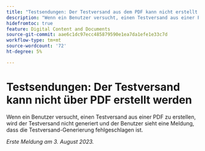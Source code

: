 ```yaml
---
title: "Testsendungen: Der Testversand aus dem PDF kann nicht erstellt werden"
description: "Wenn ein Benutzer versucht, einen Testversand aus einer PDF zu erstellen, wird der Testversand nicht generiert und der Benutzer sieht eine Meldung, dass die Testversand-Generierung fehlgeschlagen ist."
hidefromtoc: true
feature: Digital Content and Documents
source-git-commit: aae6c1dc97ecc485879590e1ea7da1efe1e33c7d
workflow-type: tm+mt
source-wordcount: '72'
ht-degree: 5%

---
```



# Testsendungen: Der Testversand kann nicht über PDF erstellt werden

<!--WF and WFP TOCs-->

Wenn ein Benutzer versucht, einen Testversand aus einer PDF zu erstellen, wird der Testversand nicht generiert und der Benutzer sieht eine Meldung, dass die Testversand-Generierung fehlgeschlagen ist.

_Erste Meldung am 3. August 2023._

